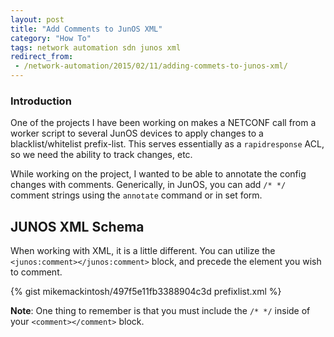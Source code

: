 ```yaml
---
layout: post
title: "Add Comments to JunOS XML"
category: "How To"
tags: network automation sdn junos xml
redirect_from:
 - /network-automation/2015/02/11/adding-commets-to-junos-xml/
---
```


### Introduction
One of the projects I have been working on makes a NETCONF call from a worker script to several JunOS devices to apply changes to a blacklist/whitelist prefix-list. This serves essentially as a `rapidresponse` ACL, so we need the ability to track changes, etc.

While working on the project, I wanted to be able to annotate the config changes with comments. Generically, in JunOS, you can add `/* */` comment strings using the `annotate` command or in set form.

## JUNOS XML Schema
When working with XML, it is a little different. You can utilize the `<junos:comment></junos:comment>` block, and precede the element you wish to comment.

{% gist mikemackintosh/497f5e11fb3388904c3d prefixlist.xml %}

**Note**: One thing to remember is that you must include the `/* */` inside of your `<comment></comment>` block.